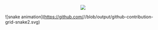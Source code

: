 <p align="center">
  <img src="https://capsule-render.vercel.app/api?type=waving&height=250&color=gradient&text=Joao%20Victor&section=header&reversal=false&textBg=false&fontColor=ffff&fontAlignY=30"/>
</p>

![snake animation](https://github.com/<seu user name>/<seu user name>/blob/output/github-contribution-grid-snake2.svg)

